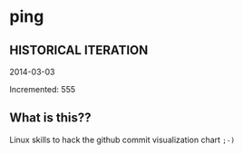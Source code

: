 # ping

## HISTORICAL ITERATION
2014-03-03

Incremented: 555

## What is this?? 
Linux skills to hack the github commit visualization chart `;-)`
